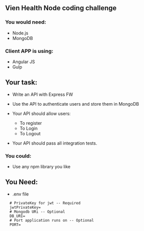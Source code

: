 ## Vien Health Node coding challenge

### You would need:
* Node.js
* MongoDB

### Client APP is using:
* Angular JS
* Gulp

## Your task:
* Write an API with Express FW
* Use the API to authenticate users and store them in MongoDB

* Your API should allow users:
   * To register
   * To Login
   * To Logout

* Your API should pass all integration tests.

### You could:
* Use any npm library you like

## You Need:
* .env file 
``` .env 
  # PrivateKey for jwt -- Required
  jwtPrivateKey=
  # Mongodb URi -- Optional
  DB_URI=
  # Port application runs on -- Optional
  PORT=
 
 ```
